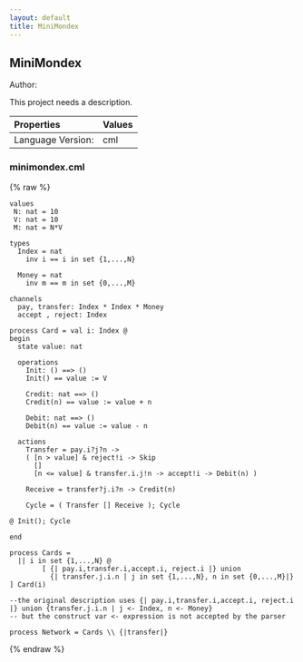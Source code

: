 ```yaml
---
layout: default
title: MiniMondex
---
```


## MiniMondex
Author: 


This project needs a description.


| Properties | Values          |
| :------------ | :---------- |
|Language Version:| cml|


### minimondex.cml

{% raw %}
~~~
values
 N: nat = 10
 V: nat = 10
 M: nat = N*V

types
  Index = nat 
    inv i == i in set {1,...,N}

  Money = nat
    inv m == m in set {0,...,M}

channels
  pay, transfer: Index * Index * Money
  accept , reject: Index

process Card = val i: Index @
begin
  state value: nat
  
  operations
    Init: () ==> ()
    Init() == value := V

    Credit: nat ==> ()
    Credit(n) == value := value + n

    Debit: nat ==> ()
    Debit(n) == value := value - n
  
  actions
    Transfer = pay.i?j?n ->
    ( [n > value] & reject!i -> Skip
      []
      [n <= value] & transfer.i.j!n -> accept!i -> Debit(n) )
      
    Receive = transfer?j.i?n -> Credit(n)
    
    Cycle = ( Transfer [] Receive ); Cycle
    
@ Init(); Cycle

end

process Cards =
  || i in set {1,...,N} @ 
  		[ {| pay.i,transfer.i,accept.i, reject.i |} union 
  		  {| transfer.j.i.n | j in set {1,...,N}, n in set {0,...,M}|} ] Card(i)

--the original description uses {| pay.i,transfer.i,accept.i, reject.i |} union {transfer.j.i.n | j <- Index, n <- Money}
-- but the construct var <- expression is not accepted by the parser

process Network = Cards \\ {|transfer|}
~~~
{% endraw %}

